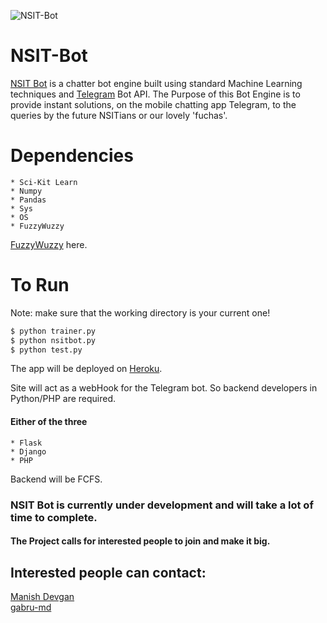 ![NSIT-Bot](https://github.com/gabru-md/NSIT-Bot/blob/master/resources/images/NSIT-Bot.jpg?raw=true)

# NSIT-Bot

[NSIT Bot](https://github.com/gabru-md/NSIT-Bot) is a chatter bot engine built using standard Machine Learning techniques and [Telegram](https://telegram.org/) Bot API.
The Purpose of this Bot Engine is to provide instant solutions, on the mobile chatting app Telegram, to the queries by the future NSITians or our lovely 'fuchas'.

# Dependencies
    * Sci-Kit Learn
    * Numpy
    * Pandas
    * Sys
    * OS
    * FuzzyWuzzy

[FuzzyWuzzy](https://github.com/seatgeek/fuzzywuzzy) here.

# To Run

Note: make sure that the working directory is your current one!

```sh
$ python trainer.py
$ python nsitbot.py
$ python test.py
```
The app will be deployed on [Heroku](https://www.heroku.com/).

Site will act as a webHook for the Telegram bot. So backend developers in Python/PHP are required. 
#### Either of the three
    * Flask
    * Django
    * PHP

Backend will be FCFS.

### NSIT Bot is currently under development and will take a lot of time to complete.
#### The Project calls for interested people to join and make it big.

## Interested people can contact:
[Manish Devgan](https://www.facebook.com/mr.rkr)<br>
[gabru-md](https://github.com/gabru-md)

